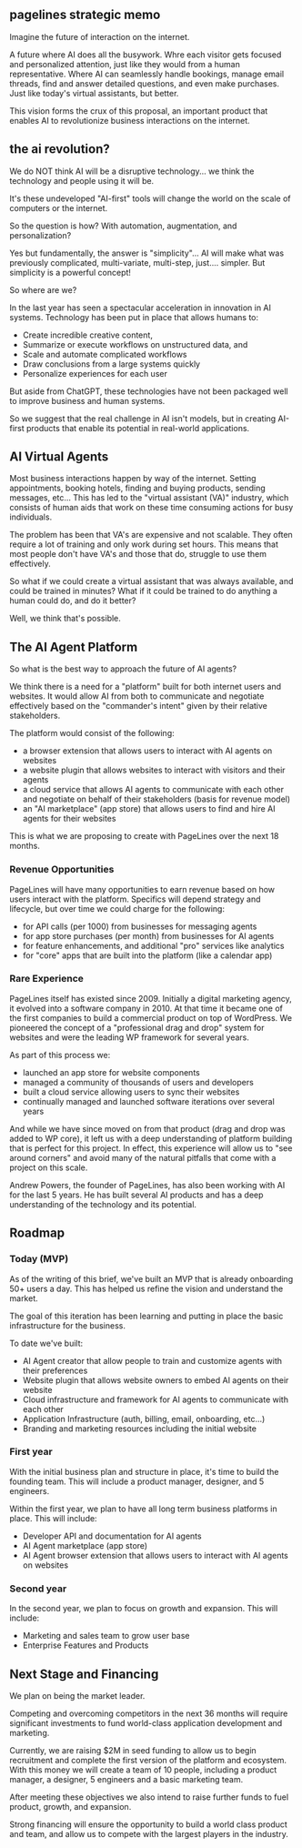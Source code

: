 ## pagelines strategic memo

Imagine the future of interaction on the internet.

A future where AI does all the busywork. Whre each visitor gets focused and personalized attention, just like they would from a human representative. Where AI can seamlessly handle bookings, manage email threads, find and answer detailed questions, and even make purchases. Just like today's virtual assistants, but better.

This vision forms the crux of this proposal, an important product that enables AI to revolutionize business interactions on the internet.

## the ai revolution?

We do NOT think AI will be a disruptive technology... we think the technology and people using it will be.

It's these undeveloped "AI-first" tools will change the world on the scale of computers or the internet.

So the question is how? With automation, augmentation, and personalization?

Yes but fundamentally, the answer is "simplicity"... AI will make what was previously complicated, multi-variate, multi-step, just.... simpler. But simplicity is a powerful concept!

So where are we?

In the last year has seen a spectacular acceleration in innovation in AI systems. Technology has been put in place that allows humans to:

- Create incredible creative content,
- Summarize or execute workflows on unstructured data, and
- Scale and automate complicated workflows
- Draw conclusions from a large systems quickly
- Personalize experiences for each user

But aside from ChatGPT, these technologies have not been packaged well to improve business and human systems.

So we suggest that the real challenge in AI isn't models, but in creating AI-first products that enable its potential in real-world applications.

## AI Virtual Agents

Most business interactions happen by way of the internet. Setting appointments, booking hotels, finding and buying products, sending messages, etc... This has led to the "virtual assistant (VA)" industry, which consists of human aids that work on these time consuming actions for busy individuals.

The problem has been that VA's are expensive and not scalable. They often require a lot of training and only work during set hours. This means that most people don't have VA's and those that do, struggle to use them effectively.

So what if we could create a virtual assistant that was always available, and could be trained in minutes? What if it could be trained to do anything a human could do, and do it better?

Well, we think that's possible.
## The AI Agent Platform

So what is the best way to approach the future of AI agents?

We think there is a need for a "platform" built for both internet users and websites. It would allow AI from both to communicate and negotiate effectively based on the "commander's intent" given by their relative stakeholders.

The platform would consist of the following:
- a browser extension that allows users to interact with AI agents on websites
- a website plugin that allows websites to interact with visitors and their agents
- a cloud service that allows AI agents to communicate with each other and negotiate on behalf of their stakeholders (basis for revenue model)
- an "AI marketplace" (app store) that allows users to find and hire AI agents for their websites

This is what we are proposing to create with PageLines over the next 18 months.

### Revenue Opportunities

PageLines will have many opportunities to earn revenue based on how users interact with the platform. Specifics will depend strategy and lifecycle, but over time we could charge for the following:

- for API calls (per 1000) from businesses for messaging agents
- for app store purchases (per month) from businesses for AI agents
- for feature enhancements, and additional "pro" services like analytics
- for "core" apps that are built into the platform (like a calendar app)

### Rare Experience

PageLines itself has existed since 2009. Initially a digital marketing agency, it evolved into a software company in 2010. At that time it became one of the first companies to build a commercial product on top of WordPress. We pioneered the concept of a "professional drag and drop" system for websites and were the leading WP framework for several years.

As part of this process we:
- launched an app store for website components
- managed a community of thousands of users and developers
- built a cloud service allowing users to sync their websites
- continually managed and launched software iterations over several years

And while we have since moved on from that product (drag and drop was added to WP core), it left us with a deep understanding of platform building that is perfect for this project. In effect, this experience will allow us to "see around corners" and avoid many of the natural pitfalls that come with a project on this scale.

Andrew Powers, the founder of PageLines, has also been working with AI for the last 5 years. He has built several AI products and has a deep understanding of the technology and its potential.

## Roadmap

### Today (MVP)

As of the writing of this brief, we've built an MVP that is already onboarding 50+ users a day. This has helped us refine the vision and understand the market.

The goal of this iteration has been learning and putting in place the basic infrastructure for the business.

To date we've built:

- AI Agent creator that allow people to train and customize agents with their preferences
- Website plugin that allows website owners to embed AI agents on their website
- Cloud infrastructure and framework for AI agents to communicate with each other
- Application Infrastructure (auth, billing, email, onboarding, etc...)
- Branding and marketing resources including the initial website
### First year

With the initial business plan and structure in place, it's time to build the founding team. This will include a product manager, designer, and 5 engineers.

Within the first year, we plan to have all long term business platforms in place. This will include:
- Developer API and documentation for AI agents
- AI Agent marketplace (app store)
- AI Agent browser extension that allows users to interact with AI agents on websites
### Second year

In the second year, we plan to focus on growth and expansion. This will include:
- Marketing and sales team to grow user base
- Enterprise Features and Products

## Next Stage and Financing

We plan on being the market leader.

Competing and overcoming competitors in the next 36 months will require significant investments to fund world-class application development and marketing.

Currently, we are raising $2M in seed funding to allow us to begin recruitment and complete the first version of the platform and ecosystem. With this money we will create a team of 10 people, including a product manager, a designer, 5 engineers and a basic marketing team.

After meeting these objectives we also intend to raise further funds to fuel product, growth, and expansion.

Strong financing will ensure the opportunity to build a world class product and team, and allow us to compete with the largest players in the industry.

